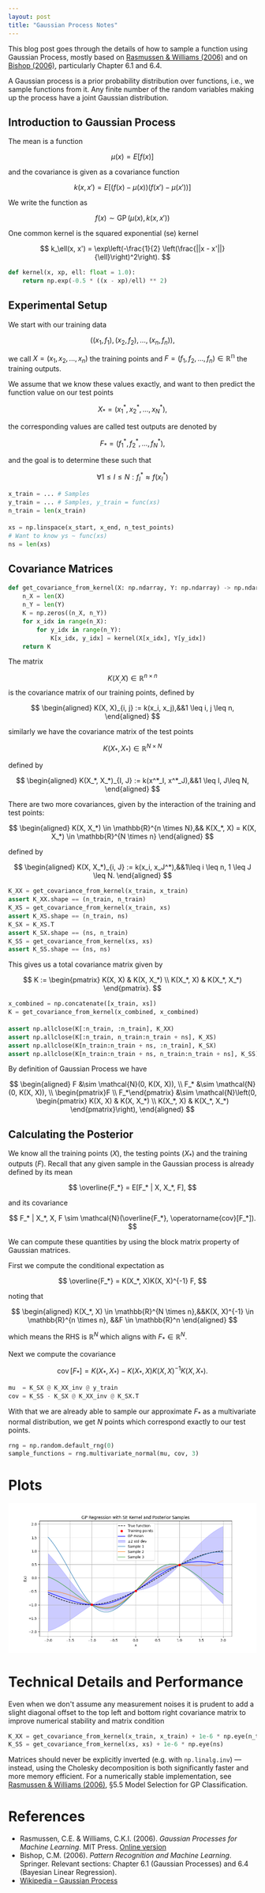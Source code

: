 ```yaml
---
layout: post
title: "Gaussian Process Notes"
---
```

This blog post goes through the details of how to sample a function using Gaussian Process, mostly based on [Rasmussen & Williams (2006)](#rasmussen--williams-2006) and on [Bishop (2006)](#bishop-2006), particularly Chapter 6.1 and 6.4.

A Gaussian process is a prior probability distribution over functions, i.e., we sample functions from it. Any finite number of the random variables making up the process have a joint Gaussian distribution.
## Introduction to Gaussian Process
The mean is a function

$$
\mu(x) = E[f(x)]
$$

and the covariance is given as a covariance function

$$
k(x, x') = E[(f(x) - \mu(x))(f(x') - \mu(x'))]
$$

We write the function as

$$
f(x) \sim \operatorname{GP}(\mu(x), k(x, x'))
$$

One common kernel is the squared exponential (se) kernel

$$
k_\ell(x, x') = \exp\left(-\frac{1}{2} \left(\frac{||x - x'||}{\ell}\right)^2\right).
$$

```python
def kernel(x, xp, ell: float = 1.0):
	return np.exp(-0.5 * ((x - xp)/ell) ** 2)
```
## Experimental Setup
We start with our training data

$$
((x_1, f_1), (x_2, f_2), \dots, (x_n, f_n)),
$$

we call $X = (x_1, x_2, \dots, x_n)$ the training points and $F = (f_1, f_2, \dots, f_n) \in \mathbb{R^n}$ the training outputs.

We assume that we know these values exactly, and want to then predict the function value on our test points

$$
X_* = (x_1^*, x_2^*, \dots, x_N^*),
$$

the corresponding values are called test outputs are denoted by

$$
F_* = (f_1^*, f_2^*, \dots, f_N^*),
$$

and the goal is to determine these such that

$$
\forall 1 \leq I \leq N : f_I^* \approx f(x_I^*) 
$$

```python
x_train = ... # Samples
y_train = ... # Samples, y_train = func(xs)
n_train = len(x_train)

xs = np.linspace(x_start, x_end, n_test_points)
# Want to know ys ~ func(xs)
ns = len(xs)
```
## Covariance Matrices
```python
def get_covariance_from_kernel(X: np.ndarray, Y: np.ndarray) -> np.ndarray:
	n_X = len(X)
	n_Y = len(Y)
	K = np.zeros((n_X, n_Y))
	for x_idx in range(n_X):
		for y_idx in range(n_Y):
			K[x_idx, y_idx] = kernel(X[x_idx], Y[y_idx])
	return K
```
The matrix

$$
K(X_, X) \in \mathbb{R}^{n \times n}
$$
is the covariance matrix of our training points, defined by

$$
\begin{aligned}
K(X, X)_{i, j} := k(x_i, x_j),&&1 \leq i, j \leq n,
\end{aligned}
$$

similarly we have the covariance matrix of the test points

$$
K(X_*, X_*) \in \mathbb{R}^{N \times N}
$$

defined by

$$
\begin{aligned}
K(X_*, X_*)_{I, J} := k(x^*_I, x^*_J),&&1 \leq I, J\leq N,
\end{aligned}
$$

There are two more covariances, given by the interaction of the training and test points:

$$
\begin{aligned}
K(X, X_*) \in \mathbb{R}^{n \times N},&& K(X_*, X) = K(X, X_*) \in \mathbb{R}^{N \times n}
\end{aligned}
$$

defined by

$$
\begin{aligned}
K(X, X_*)_{i, J} := k(x_i, x_J^*),&&1\leq i \leq n, 1 \leq J \leq N.
\end{aligned}
$$

```python
K_XX = get_covariance_from_kernel(x_train, x_train)
assert K_XX.shape == (n_train, n_train)
K_XS = get_covariance_from_kernel(x_train, xs)
assert K_XS.shape == (n_train, ns)
K_SX = K_XS.T
assert K_SX.shape == (ns, n_train)
K_SS = get_covariance_from_kernel(xs, xs)
assert K_SS.shape == (ns, ns)
```
This gives us a total covariance matrix given by

$$
K := 
\begin{pmatrix}
K(X, X) & K(X, X_*) \\
K(X_*, X) & K(X_*, X_*)
\end{pmatrix}.
$$

```python
x_combined = np.concatenate([x_train, xs])
K = get_covariance_from_kernel(x_combined, x_combined)

assert np.allclose(K[:n_train, :n_train], K_XX)
assert np.allclose(K[:n_train, n_train:n_train + ns], K_XS)
assert np.allclose(K[n_train:n_train + ns, :n_train], K_SX)
assert np.allclose(K[n_train:n_train + ns, n_train:n_train + ns], K_SS)
```
By definition of Gaussian Process we have

$$
\begin{aligned}
F &\sim \mathcal{N}(0, K(X, X)), \\
F_* &\sim \mathcal{N}(0, K(X, X)), \\
\begin{pmatrix}F \\ F_*\end{pmatrix} &\sim \mathcal{N}\left(0, \begin{pmatrix}
K(X, X) & K(X, X_*) \\
K(X_*, X) & K(X_*, X_*)
\end{pmatrix}\right),
\end{aligned}
$$

## Calculating the Posterior
We know all the training points ($X$), the testing points ($X_*$) and the training outputs ($F$). Recall that any given sample in the Gaussian process is already defined by its mean

$$
\overline{F_*} = E[F_* | X, X_*, F],
$$

and its covariance

$$
F_* | X_*, X, F \sim \mathcal{N}(\overline{F_*}, \operatorname{cov}[F_*]).
$$

We can compute these quantities by using the block matrix property of Gaussian matrices.

First we compute the conditional expectation as

$$
\overline{F_*} = K(X_*, X)K(X, X)^{-1} F,
$$

noting that

$$
\begin{aligned}
K(X_*, X) \in \mathbb{R}^{N \times n},&&K(X, X)^{-1} \in \mathbb{R}^{n \times n}, &&F \in \mathbb{R}^n
\end{aligned}
$$

which means the RHS is $\mathbb{R}^{N}$ which aligns with $F_* \in \mathbb{R}^N$.

Next we compute the covariance

$$
\operatorname{cov}[F_*] = K(X_*, X_*) - K(X_*, X)K(X, X)^{-1}K(X, X_*).
$$

```python
mu  = K_SX @ K_XX_inv @ y_train
cov = K_SS - K_SX @ K_XX_inv @ K_SX.T
```

With that we are already able to sample our approximate $F_*$ as a multivariate normal distribution, we get $N$ points which correspond exactly to our test points.

```python
rng = np.random.default_rng(0)
sample_functions = rng.multivariate_normal(mu, cov, 3)
```

# Plots
![GP Posterior Sample](/assets/img/gaussian_process.png)
# Technical Details and Performance
Even when we don't assume any measurement noises it is prudent to add a slight diagonal offset to the top left and bottom right covariance matrix to improve numerical stability and matrix condition
```python
K_XX = get_covariance_from_kernel(x_train, x_train) + 1e-6 * np.eye(n_train)
K_SS = get_covariance_from_kernel(xs, xs) + 1e-6 * np.eye(ns)
```
Matrices should never be explicitly inverted (e.g. with `np.linalg.inv`) — instead, using the
Cholesky decomposition is both significantly faster and more memory efficient. For a
numerically stable implementation, see [Rasmussen & Williams (2006)](#rasmussen--williams-2006), §5.5 Model Selection for GP Classification.
# References
- <a name="rasmussen--williams-2006"></a>Rasmussen, C.E. & Williams, C.K.I. (2006). *Gaussian Processes for Machine Learning*. MIT Press. [Online version](https://gaussianprocess.org/gpml/)
- <a name="bishop-2006"></a>Bishop, C.M. (2006). *Pattern Recognition and Machine Learning*. Springer. Relevant sections: Chapter 6.1 (Gaussian Processes) and 6.4 (Bayesian Linear Regression).
- [Wikipedia – Gaussian Process](https://en.wikipedia.org/wiki/Gaussian_process)